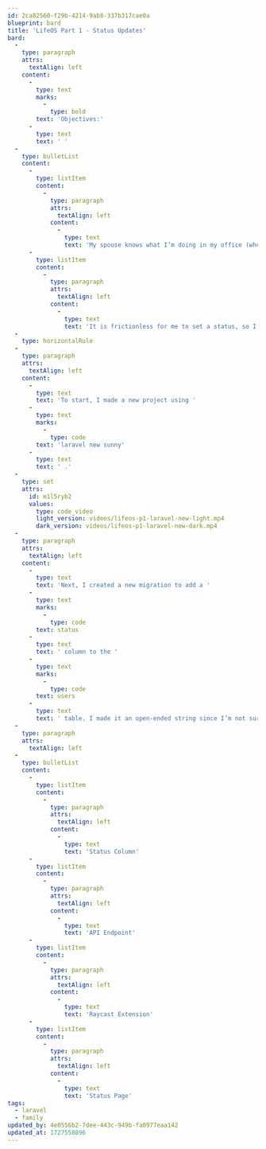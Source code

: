 ```yaml
---
id: 2ca82560-f29b-4214-9ab8-337b317cae0a
blueprint: bard
title: 'LifeOS Part 1 - Status Updates'
bard:
  -
    type: paragraph
    attrs:
      textAlign: left
    content:
      -
        type: text
        marks:
          -
            type: bold
        text: 'Objectives:'
      -
        type: text
        text: ' '
  -
    type: bulletList
    content:
      -
        type: listItem
        content:
          -
            type: paragraph
            attrs:
              textAlign: left
            content:
              -
                type: text
                text: 'My spouse knows what I’m doing in my office (whether I’m in a meeting, coding, recording, etc.)'
      -
        type: listItem
        content:
          -
            type: paragraph
            attrs:
              textAlign: left
            content:
              -
                type: text
                text: 'It is frictionless for me to set a status, so I actually do it'
  -
    type: horizontalRule
  -
    type: paragraph
    attrs:
      textAlign: left
    content:
      -
        type: text
        text: 'To start, I made a new project using '
      -
        type: text
        marks:
          -
            type: code
        text: 'laravel new sunny'
      -
        type: text
        text: ' .'
  -
    type: set
    attrs:
      id: m1l5ryb2
      values:
        type: code_video
        light_version: videos/lifeos-p1-laravel-new-light.mp4
        dark_version: videos/lifeos-p1-laravel-new-dark.mp4
  -
    type: paragraph
    attrs:
      textAlign: left
    content:
      -
        type: text
        text: 'Next, I created a new migration to add a '
      -
        type: text
        marks:
          -
            type: code
        text: status
      -
        type: text
        text: ' column to the '
      -
        type: text
        marks:
          -
            type: code
        text: users
      -
        type: text
        text: ' table. I made it an open-ended string since I’m not sure what statuses will be helpful for my spouse and me. This way, we can use emojis and occasionally change the status content without a code change.'
  -
    type: paragraph
    attrs:
      textAlign: left
  -
    type: bulletList
    content:
      -
        type: listItem
        content:
          -
            type: paragraph
            attrs:
              textAlign: left
            content:
              -
                type: text
                text: 'Status Column'
      -
        type: listItem
        content:
          -
            type: paragraph
            attrs:
              textAlign: left
            content:
              -
                type: text
                text: 'API Endpoint'
      -
        type: listItem
        content:
          -
            type: paragraph
            attrs:
              textAlign: left
            content:
              -
                type: text
                text: 'Raycast Extension'
      -
        type: listItem
        content:
          -
            type: paragraph
            attrs:
              textAlign: left
            content:
              -
                type: text
                text: 'Status Page'
tags:
  - laravel
  - family
updated_by: 4e0556b2-7dee-443c-949b-fa0977eaa142
updated_at: 1727558896
---
```

